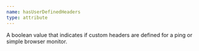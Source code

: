 ```yaml
---
name: hasUserDefinedHeaders
type: attribute
---
```


A boolean value that indicates if custom headers are defined for a ping or simple browser monitor.